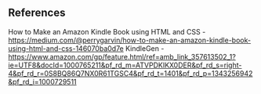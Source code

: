 ## References

How to Make an Amazon Kindle Book using HTML and CSS - https://medium.com/@perrygarvin/how-to-make-an-amazon-kindle-book-using-html-and-css-146070ba0d7e
KindleGen - https://www.amazon.com/gp/feature.html/ref=amb_link_357613502_1?ie=UTF8&docId=1000765211&pf_rd_m=ATVPDKIKX0DER&pf_rd_s=right-4&pf_rd_r=0S8BQ86Q7NX0R61TGSC4&pf_rd_t=1401&pf_rd_p=1343256942&pf_rd_i=1000729511
